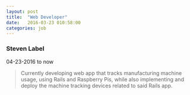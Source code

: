 ```yaml
---
layout: post
title:  "Web Developer"
date:   2016-03-23 010:58:00
categories: job
---
```


### Steven Label
04-23-2016 to now

> Currently developing web app that tracks manufacturing machine usage, using Rails and Raspberry Pis, while also implementing and deploy the machine tracking devices related to said Rails app.
